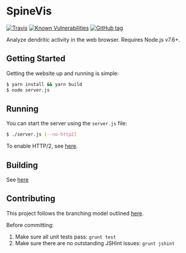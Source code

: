 # SpineVis

[![Travis](https://img.shields.io/travis/mattbdean/spinevis.svg)](https://travis-ci.org/mattbdean/spinevis)
[![Known Vulnerabilities](https://snyk.io/test/github/mattbdean/spinevis/badge.svg)](https://snyk.io/test/github/thatjavanerd/spinevis)
[![GitHub tag](https://img.shields.io/github/tag/mattbdean/spinevis.svg)](https://github.com/mattbdean/spinevis/tags)
<!-- [![Coveralls](https://img.shields.io/coveralls/mattbdean/spinevis.svg)](https://coveralls.io/github/mattbdean/spinevis) -->

Analyze dendritic activity in the web browser. Requires Node.js v7.6+.

## Getting Started

Getting the website up and running is simple:

```sh
$ yarn install && yarn build
$ node server.js
```

## Running

You can start the server using the `server.js` file:

```sh
$ ./server.js [--no-http2]
```

To enable HTTP/2, see [here](https://github.com/thatJavaNerd/spinevis/blob/master/docs/http2.md).

## Building

See [here](https://github.com/thatJavaNerd/spinevis/blob/master/docs/deploying.md#building)

## Contributing

This project follows the branching model outlined [here](http://nvie.com/posts/a-successful-git-branching-model/).

Before committing:

 1. Make sure all unit tests pass: `grunt test`
 2. Make sure there are no outstanding JSHint issues: `grunt jshint`
